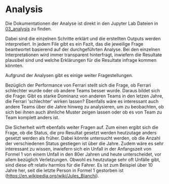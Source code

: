 # Analysis

Die Dokumentationen der Analyse ist direkt in den Jupyter Lab Dateien in [03_analysis](./../03_analysis) zu finden.

Dabei sind die einzelnen Schritte erklärt und die erstellten Outputs werden interpretiert. In jedem File gibt es ein Fazit, das die jeweilige Frage beantwortet basierend auf der durchgeführten Analyse. Bei den einzelnen Interpretationen wird immer transparent hinterfragt, inwiefern die Resultate plausibel sind und welche Erklärungen für die Resultate infrage kommen könnten.

Aufgrund der Analysen gibt es einige weiter Fragestellungen.

Bezüglich der Performance von Ferrari stellt sich die Frage, ob Ferrari schlechter wurde oder ob andere Teams besser wurde. Daraus bildet sich die Frage: Gibt es starke Dominanz von anderen Teams in den letzen Jahre, die Ferrari 'schlechter' wirken lassen? Ebenfalls wäre es interessant auch andere Teams über die Jahre hinweg zu analysieren, um zu beobachten, ob sich bei ihnen auch ähnliche Muster zeigen lassen oder ob es von Team zu Team komplett anders ist.

Die Sicherheit wirft ebenfalls weiter Fragen auf. Zum einen ergibt sich die Frage, ob die Status, die pro Resultat gesetzt werden heutzutage anders gesetzt werden als früher. Dabei könnte untersucht werden, ob die Anzahl der verschiedenen Status gestiegen ist über die Jahre. Zudem wäre es sehr interessant zu wissen, inwiefern sich ein Unfall in der Anfangszeit von Formel 1 von einem Unfall in den 80er Jahren und heute unterscheidet, vor allem bezüglich Verletzungen. Obwohl es heutzutage sehr oft Unfälle gibt, sind diese oft relativ harmlos für die Fahrer. Es ist zum Beispiel über 10 Jahre her, seit die letzte Person in Formel 1 gestorben ist (https://en.wikipedia.org/wiki/Jules_Bianchi).